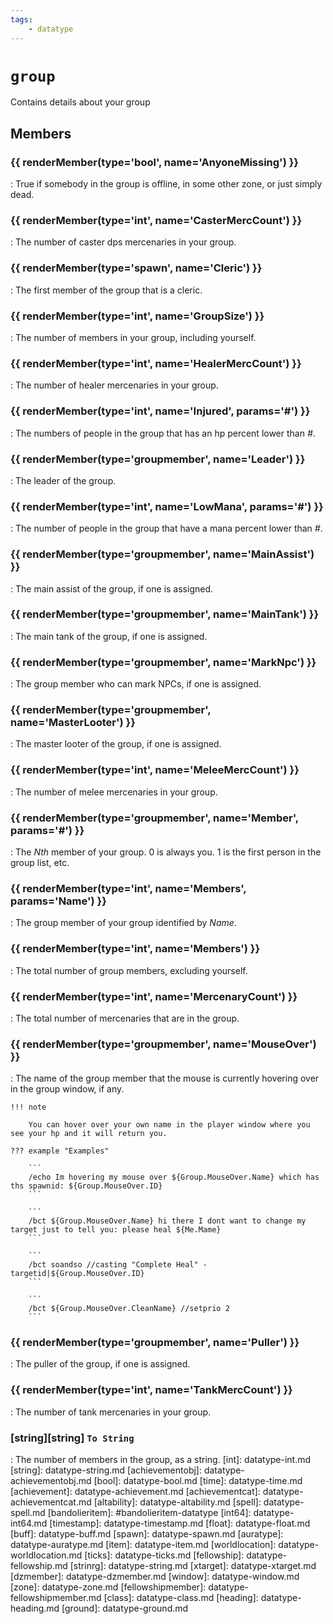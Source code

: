 ```yaml
---
tags:
    - datatype
---
```

# `group`

Contains details about your group

## Members

### {{ renderMember(type='bool', name='AnyoneMissing') }}

:   True if somebody in the group is offline, in some other zone, or just simply dead.

### {{ renderMember(type='int', name='CasterMercCount') }}

:   The number of caster dps mercenaries in your group.

### {{ renderMember(type='spawn', name='Cleric') }}

:   The first member of the group that is a cleric.

### {{ renderMember(type='int', name='GroupSize') }}

:   The number of members in your group, including yourself.

### {{ renderMember(type='int', name='HealerMercCount') }}

:   The number of healer mercenaries in your group.

### {{ renderMember(type='int', name='Injured', params='#') }}

:   The numbers of people in the group that has an hp percent lower than _#_.

### {{ renderMember(type='groupmember', name='Leader') }}

:   The leader of the group.

### {{ renderMember(type='int', name='LowMana', params='#') }}

:   The number of people in the group that have a mana percent lower than _#_.

### {{ renderMember(type='groupmember', name='MainAssist') }}

:   The main assist of the group, if one is assigned.

### {{ renderMember(type='groupmember', name='MainTank') }}

:   The main tank of the group, if one is assigned.

### {{ renderMember(type='groupmember', name='MarkNpc') }}

:   The group member who can mark NPCs, if one is assigned.

### {{ renderMember(type='groupmember', name='MasterLooter') }}

:   The master looter of the group, if one is assigned.

### {{ renderMember(type='int', name='MeleeMercCount') }}

:   The number of melee mercenaries in your group.

### {{ renderMember(type='groupmember', name='Member', params='#') }}

:   The _Nth_ member of your group. 0 is always you. 1 is the first person in the group list, etc.

### {{ renderMember(type='int', name='Members', params='Name') }}

:   The group member of your group identified by _Name_.

### {{ renderMember(type='int', name='Members') }}

:   The total number of group members, excluding yourself.

### {{ renderMember(type='int', name='MercenaryCount') }}

:   The total number of mercenaries that are in the group.

### {{ renderMember(type='groupmember', name='MouseOver') }}

:   The name of the group member that the mouse is currently hovering over in the group window, if any.

    !!! note

        You can hover over your own name in the player window where you see your hp and it will return you.
        
    ??? example "Examples"

        ```
        /echo Im hovering my mouse over ${Group.MouseOver.Name} which has ths spawnid: ${Group.MouseOver.ID}
        ```

        ```
        /bct ${Group.MouseOver.Name} hi there I dont want to change my target just to tell you: please heal ${Me.Mame}
        ```

        ```
        /bct soandso //casting "Complete Heal" -targetid|${Group.MouseOver.ID}
        ```

        ```
        /bct ${Group.MouseOver.CleanName} //setprio 2
        ```

### {{ renderMember(type='groupmember', name='Puller') }}

:   The puller of the group, if one is assigned.

### {{ renderMember(type='int', name='TankMercCount') }}

:   The number of tank mercenaries in your group.

### [string][string] `To String`

:   The number of members in the group, as a string.
[int]: datatype-int.md
[string]: datatype-string.md
[achievementobj]: datatype-achievementobj.md
[bool]: datatype-bool.md
[time]: datatype-time.md
[achievement]: datatype-achievement.md
[achievementcat]: datatype-achievementcat.md
[altability]: datatype-altability.md
[spell]: datatype-spell.md
[bandolieritem]: #bandolieritem-datatype
[int64]: datatype-int64.md
[timestamp]: datatype-timestamp.md
[float]: datatype-float.md
[buff]: datatype-buff.md
[spawn]: datatype-spawn.md
[auratype]: datatype-auratype.md
[item]: datatype-item.md
[worldlocation]: datatype-worldlocation.md
[ticks]: datatype-ticks.md
[fellowship]: datatype-fellowship.md
[strinrg]: datatype-string.md
[xtarget]: datatype-xtarget.md
[dzmember]: datatype-dzmember.md
[window]: datatype-window.md
[zone]: datatype-zone.md
[fellowshipmember]: datatype-fellowshipmember.md
[class]: datatype-class.md
[heading]: datatype-heading.md
[ground]: datatype-ground.md
